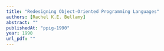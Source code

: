 ```yaml
---
title: "Redesigning Object-Oriented Programming Languages"
authors: [Rachel K.E. Bellamy]
abstract: ""
publishedAt: "ppig-1990"
year: 1990
url_pdf: ""
---
```

